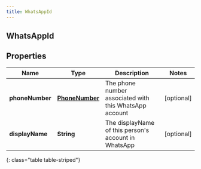 ```yaml
---
title: WhatsAppId
---
```

## WhatsAppId


## Properties

| Name | Type | Description | Notes |
| ------------ | ------------- | ------------- | ------------- |
| **phoneNumber** | [**PhoneNumber**](PhoneNumber.html) | The phone number associated with this WhatsApp account |  [optional] |
| **displayName** | **String** | The displayName of this person&#39;s account in WhatsApp |  [optional] |
{: class="table table-striped"}



